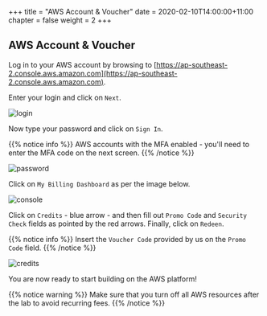 +++
title = "AWS Account & Voucher"
date = 2020-02-10T14:00:00+11:00
chapter = false
weight = 2
+++

## AWS Account & Voucher

Log in to your AWS account by browsing to [https://ap-southeast-2.console.aws.amazon.com](https://ap-southeast-2.console.aws.amazon.com).

Enter your login and click on `Next`.

![login](/images/setup/setup_02_awsaccount_1_login.png?border=1)

Now type your password and click on `Sign In`.

{{% notice info %}}
AWS accounts with the MFA enabled - you'll need to enter the MFA code on the next screen.
{{% /notice %}}

![password](/images/setup/setup_02_awsaccount_2_password.png)

Click on `My Billing Dashboard` as per the image below.

![console](/images/setup/setup_02_awsaccount_3_console.png)

Click on `Credits` - blue arrow - and then fill out `Promo Code` and `Security Check` fields as pointed by the red arrows. Finally, click on `Redeen`.

{{% notice info %}} 
Insert the `Voucher Code` provided by us on the `Promo Code` field.
{{% /notice %}}

![credits](/images/setup/setup_02_awsaccount_4_credits.png)

You are now ready to start building on the AWS platform!

{{% notice warning %}} 
Make sure that you turn off all AWS resources after the lab to avoid recurring fees.
{{% /notice %}}